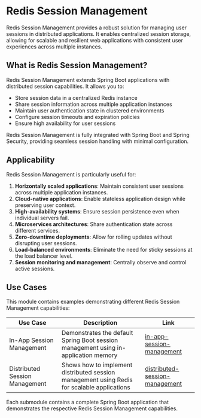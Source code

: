 # Redis Session Management

Redis Session Management provides a robust solution for managing user sessions in distributed applications. It enables centralized session storage, allowing for scalable and resilient web applications with consistent user experiences across multiple instances.

## What is Redis Session Management?

Redis Session Management extends Spring Boot applications with distributed session capabilities. It allows you to:

- Store session data in a centralized Redis instance
- Share session information across multiple application instances
- Maintain user authentication state in clustered environments
- Configure session timeouts and expiration policies
- Ensure high availability for user sessions

Redis Session Management is fully integrated with Spring Boot and Spring Security, providing seamless session handling with minimal configuration.

## Applicability

Redis Session Management is particularly useful for:

1. **Horizontally scaled applications**: Maintain consistent user sessions across multiple application instances.
2. **Cloud-native applications**: Enable stateless application design while preserving user context.
3. **High-availability systems**: Ensure session persistence even when individual servers fail.
4. **Microservices architectures**: Share authentication state across different services.
5. **Zero-downtime deployments**: Allow for rolling updates without disrupting user sessions.
6. **Load-balanced environments**: Eliminate the need for sticky sessions at the load balancer level.
7. **Session monitoring and management**: Centrally observe and control active sessions.

## Use Cases

This module contains examples demonstrating different Redis Session Management capabilities:

| Use Case                       | Description                                                                                 | Link                                                               |
|--------------------------------|---------------------------------------------------------------------------------------------|--------------------------------------------------------------------|
| In-App Session Management      | Demonstrates the default Spring Boot session management using in-application memory         | [in-app-session-management](./in-app-session-management)           |
| Distributed Session Management | Shows how to implement distributed session management using Redis for scalable applications | [distributed-session-management](./distributed-session-management) |

Each submodule contains a complete Spring Boot application that demonstrates the respective Redis Session Management capabilities.